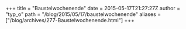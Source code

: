 +++
title = "Baustelwochenende"
date = 2015-05-17T21:27:27Z
author = "typ_o"
path = "/blog/2015/05/17/baustelwochenende"
aliases = ["/blog/archives/277-Baustelwochenende.html"]
+++
